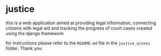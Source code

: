 # justice
this is a web application aimed at providing legal information, connecting citizens with legal aid and tracking the progress of court cases created using the django framework

for instructions please refer to the `README.md` file in the `justice_access` folder. Thank you
